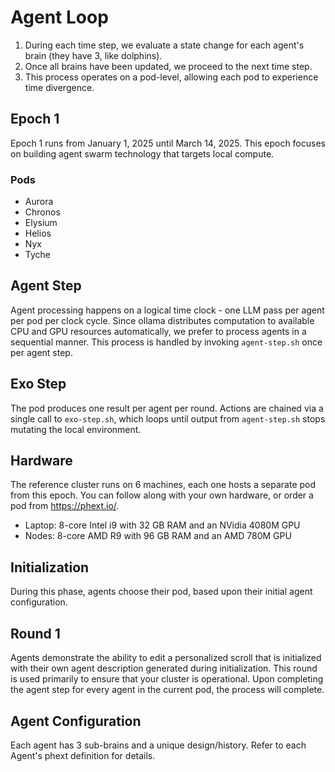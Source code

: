 # Agent Loop

1. During each time step, we evaluate a state change for each agent's brain (they have 3, like dolphins).
2. Once all brains have been updated, we proceed to the next time step.
3. This process operates on a pod-level, allowing each pod to experience time divergence.

## Epoch 1

Epoch 1 runs from January 1, 2025 until March 14, 2025. This epoch focuses on building agent swarm technology that targets local compute.

### Pods

* Aurora
* Chronos
* Elysium
* Helios
* Nyx
* Tyche

## Agent Step

Agent processing happens on a logical time clock - one LLM pass per agent per pod per clock cycle. Since ollama distributes computation to available CPU and GPU resources automatically, we prefer to process agents in a sequential manner. This process is handled by invoking `agent-step.sh` once per agent step.

## Exo Step

The pod produces one result per agent per round. Actions are chained via a single call to `exo-step.sh`, which loops until output from `agent-step.sh` stops mutating the local environment.

## Hardware

The reference cluster runs on 6 machines, each one hosts a separate pod from this epoch. You can follow along with your own hardware, or order a pod from https://phext.io/.

* Laptop: 8-core Intel i9 with 32 GB RAM and an NVidia 4080M GPU
* Nodes: 8-core AMD R9 with 96 GB RAM and an AMD 780M GPU

## Initialization

During this phase, agents choose their pod, based upon their initial agent configuration.

## Round 1

Agents demonstrate the ability to edit a personalized scroll that is initialized with their own agent description generated during initialization.
This round is used primarily to ensure that your cluster is operational. Upon completing the agent step for every agent in the current pod, the process will complete.

## Agent Configuration

Each agent has 3 sub-brains and a unique design/history. Refer to each Agent's phext definition for details.
